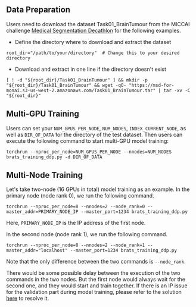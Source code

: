 ## Data Preparation

Users need to download the dataset Task01_BrainTumour from the MICCAI challenge [Medical Segmentation Decathlon](http://medicaldecathlon.com/) for the following examples.
- Define the directory where to download and extract the dataset
```
root_dir="/path/to/your/directory"  # Change this to your desired directory
```
- Download and extract in one line if the directory doesn't exist
```
[ ! -d "${root_dir}/Task01_BrainTumour" ] && mkdir -p "${root_dir}/Task01_BrainTumour" && wget -qO- "https://msd-for-monai.s3-us-west-2.amazonaws.com/Task01_BrainTumour.tar" | tar -xv -C "${root_dir}"
```

## Multi-GPU Training

Users can set your `NUM_GPUS_PER_NODE`, `NUM_NODES`, `INDEX_CURRENT_NODE`, as well as `DIR_OF_DATA` for the directory of the test dataset.
Then users can execute the following command to start multi-GPU model training:

```
torchrun --nproc_per_node=NUM_GPUS_PER_NODE --nnodes=NUM_NODES brats_training_ddp.py -d DIR_OF_DATA
```

## Multi-Node Training

Let's take two-node (16 GPUs in total) model training as an example. In the primary node (node rank 0), we run the following command.

```
torchrun --nproc_per_node=8 --nnodes=2 --node_rank=0 --master_addr=PRIMARY_NODE_IP --master_port=1234 brats_training_ddp.py
```
Here, `PRIMARY_NODE_IP` is the IP address of the first node.

In the second node (node rank 1), we run the following command.

```
torchrun --nproc_per_node=8 --nnodes=2 --node_rank=1 --master_addr="localhost" --master_port=1234 brats_training_ddp.py
```

Note that the only difference between the two commands is `--node_rank`.

There would be some possible delay between the execution of the two commands in the two nodes. But the first node would always wait for the second one, and they would start and train together. If there is an IP issue for the validation part during model training, please refer to the solution [here](https://discuss.pytorch.org/t/connect-127-0-1-1-a-port-connection-refused/100802/25) to resolve it.
